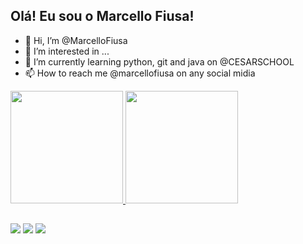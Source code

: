 ## Olá! Eu sou o Marcello Fiusa!

- 👋 Hi, I’m @MarcelloFiusa
- 👀 I’m interested in ...
- 🌱 I’m currently learning python, git and java on @CESARSCHOOL
- 📫 How to reach me @marcellofiusa on any social midia

<div>
  <a href="https://github.com/MarcelloFiusa">
  <img height="180cm" src="https://github-readme-stats.vercel.app/api?username=marcellofiusa&show_icons=true&theme=dark"/>
  <img height="180cm" src="https://github-readme-stats.vercel.app/api/top-langs/?username=marcellofiusa&layout=compact&theme=dark"/>
</div> 
  
##
  
<div>
  <a href="https://www.instagram.com/marcellofiusa/" target="_blank"><img src="https://img.shields.io/badge/Instagram-E4405F?style=for-the-badge&logo=instagram&logoColor=white"></a>
  <a href="https://www.linkedin.com/in/marcellofiusa/" target="_blank"><img src="https://img.shields.io/badge/LinkedIn-0077B5?style=for-the-badge&logo=linkedin&logoColor=white"></a>
  <a href="mailto:marcellofiusa@gmail.com" target="_blank"><img src="https://img.shields.io/badge/Gmail-D14836?style=for-the-badge&logo=gmail&logoColor=white"></a>
</div>

